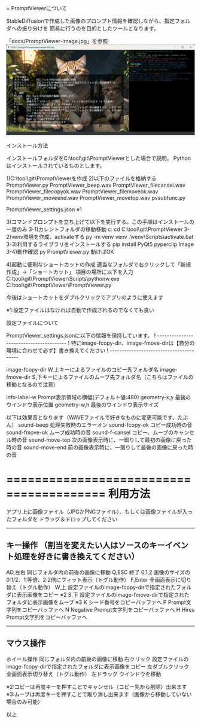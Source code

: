 = PromptViewerについて

StableDiffusionで作成した画像のプロンプト情報を確認しながら、指定フォルダへの振り分けを
簡易に行うのを目的としたツールとなります。

「docs/PromptViewer-image.jpg」を参照
![PromptViewer-image](docs/PromptViewer-image.jpg)


インストール方法

インストールフォルダをC:\tool\git\PromptViewerとした場合で説明。
Pythonはインストールされているものとします。

1)C:\tool\git\PromptViewerを作成
2)以下のファイルを格納する
  PromptViewer.py
  PromptViewer_beep.wav
  PromptViewer_filecansel.wav
  PromptViewer_filecopyok.wav
  PromptViewer_filemoveok.wav
  PromptViewer_moveend.wav
  PromptViewer_movetop.wav
  pvsubfunc.py
  
  PromptViewer_settings.json    ※1
  
3)コマンドプロンプトを立ち上げて以下を実行する。この手順はインストールの一度のみ
  3-1)カレントフォルダの移動移動
    c:
    cd C:\tool\git\PromptViewer
  3-2)venv環境を作成、activateする
    py -m venv venv
    .\venv\Scripts\activate.bat
  3-3)利用するライブラリをインストールする
    pip install PyQt5 pyperclip Image
  3-4)動作確認
    py PromptViewer.py
    動けばOK

4)起動に便利なショートカットの作成
  適当なフォルダで右クリックして「新規作成」->「ショートカット」
  項目の場所に以下を入力
  C:\tool\git\PromptViewer\Scripts\pythonw.exe C:\tool\git\PromptViewer\PromptViewer.py
  
  今後はショートカットをダブルクリックでアプリのように使えます

※1:設定ファイルはなければ自動で作成されるのでなくても良い



設定ファイルについて

PromptViewer_settings.jsonに以下の情報を保持しています。
! ----------------------------------------
! 特にimage-fcopy-dir、image-fmove-dirは【自分の環境に合わせて必ず】書き換えてください
! ----------------------------------------

image-fcopy-dir   W,上キーによるファイルのコピー先フォルダ名
image-fmove-dir   S,下キーによるファイルのムーブ先フォルダ名（こちらはファイルの移動となるので注意）

info-label-w      Prompt表示領域の横幅(デフォルト値:480)
geometry-x,y      最後のウインドウ表示位置
geometry-w,h      最後のウインドウ表示サイズ

以下は効果音となります（WAVEファイルで好きなものに変更可能です、たぶん）
sound-beep        処理失敗時のエラーオン
sound-fcopy-ok    コピー成功時の音
sound-fmove-ok    ムーブ成功時の音
sound-f-cansel    コピー、ムーブのキャンセル時の音
sound-move-top    次の画像表示時に、一廻りして最初の画像に戻った時の音
sound-move-end    前の画像表示時に、一廻りして最後の画像に戻った時の音


========================================
利用方法
========================================
アプリ上に画像ファイル（JPGかPNGファイル）、もしくは画像ファイルが入ったフォルダを
ドラッグ＆ドロップしてください

--------
キー操作
（割当を変えたい人はソースのキーイベント処理を好きに書き換えてください）
--------
AD,左右   同じフォルダ内の前後の画像に移動
Q,ESC     終了
0,1,2     画像のサイズの0:1/2、1:等倍、2:2倍にフィット表示（トグル動作）
F,Enter   全画面表示に切り替え（トグル動作）
W,上      設定ファイルのimage-fcopy-dirで指定されたフォルダに表示画像をコピー ※2
S,下      設定ファイルのimage-fmove-dirで指定されたフォルダに表示画像をムーブ ※3
K         シード番号をコピーバッファへ
P         Prompt文字列をコピーバッファへ
N         Negative Prompt文字列をコピーバッファへ
H         Hires Prompt文字列をコピーバッファへ

--------
マウス操作
--------
ホイール操作      同じフォルダ内の前後の画像に移動
右クリック        設定ファイルのimage-fcopy-dirで指定されたフォルダに表示画像をコピー
左ダブルクリック  全画面表示切り替え（トグル動作）
左ドラッグ        ウインドウを移動

※2:コピーは再度キーを押すことでキャンセル（コピー先から削除）出来ます
※3:ムーブは再度キーを押すことで取り消し出来ます（画像から移動していない場合のみ可能）


以上
